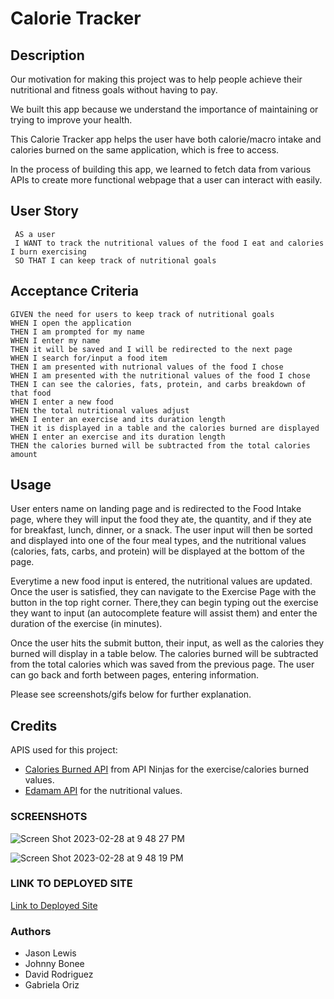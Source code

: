 #  Calorie Tracker

## Description

Our motivation for making this project was to help people achieve their nutritional and fitness goals without having to pay.

We built this app because we understand the importance of maintaining or trying to improve your health. 

This Calorie Tracker app helps the user have both calorie/macro intake and calories burned on the same application, which is free to access.

In the process of building this app, we learned to fetch data from various APIs to create more functional webpage that a user can interact with easily. 

## User Story

```
 AS a user
 I WANT to track the nutritional values of the food I eat and calories I burn exercising
 SO THAT I can keep track of nutritional goals
 ```

## Acceptance Criteria

```
GIVEN the need for users to keep track of nutritional goals
WHEN I open the application
THEN I am prompted for my name
WHEN I enter my name
THEN it will be saved and I will be redirected to the next page
WHEN I search for/input a food item
THEN I am presented with nutrional values of the food I chose
WHEN I am presented with the nutritional values of the food I chose
THEN I can see the calories, fats, protein, and carbs breakdown of that food
WHEN I enter a new food
THEN the total nutritional values adjust
WHEN I enter an exercise and its duration length
THEN it is displayed in a table and the calories burned are displayed
WHEN I enter an exercise and its duration length
THEN the calories burned will be subtracted from the total calories amount
```

## Usage

User enters name on landing page and is redirected to the Food Intake page, where they will input the food they ate, the quantity, and if they ate for breakfast, lunch, dinner, or a snack. The user input will then be sorted and displayed into one of the four meal types, and the nutritional values (calories, fats, carbs, and protein) will be displayed at the bottom of the page.

Everytime a new food input is entered, the nutritional values are updated. Once the user is satisfied, they can navigate to the Exercise Page with the button in the top right corner. There,they can begin typing out the exercise they want to input (an autocomplete feature will assist them) and enter the duration of the exercise (in minutes).

Once the user hits the submit button, their input, as well as the calories they burned will display in a table below. The calories burned will be subtracted from the total calories which was saved from the previous page. The user can go back and forth between pages, entering information. 

Please see screenshots/gifs below for further explanation. 

## Credits

APIS used for this project: 

* [Calories Burned API](https://api-ninjas.com/api/caloriesburned) from API Ninjas for the exercise/calories burned values. 
* [Edamam API](https://www.edamam.com/) for the nutritional values.

### SCREENSHOTS
![Screen Shot 2023-02-28 at 9 48 27 PM](https://user-images.githubusercontent.com/122922799/222032766-c28b32e5-7a3f-4384-9997-e9b07ce81b6f.png)

![Screen Shot 2023-02-28 at 9 48 19 PM](https://user-images.githubusercontent.com/122922799/222032463-7fee02f6-895e-462a-8e06-80bce1b76d61.png)

### LINK TO DEPLOYED SITE

[Link to Deployed Site](https://gabrielaortiz6.github.io/calorie-tracker/)

### Authors
* Jason Lewis
* Johnny Bonee
* David Rodriguez
* Gabriela Oriz

